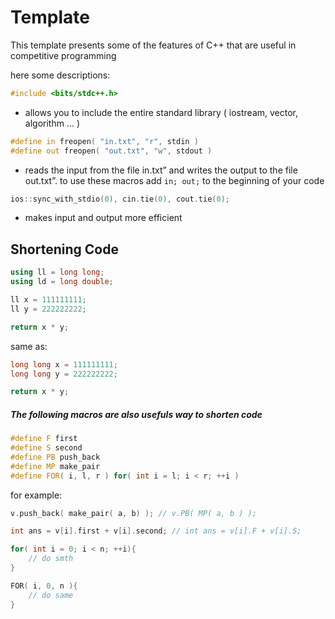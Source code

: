 # Template
This template presents some of the features of C++ that
are useful in competitive programming

here some descriptions:

```C++
#include <bits/stdc++.h>
```
- allows you to include the entire standard library ( iostream, vector, algorithm ... )

```C++
#define in freopen( "in.txt", "r", stdin )
#define out freopen( "out.txt", "w", stdout )
```
- reads the input from the file in.txt” and writes the
output to the file out.txt”. 
to use these macros add `in; out;` to the beginning of your code 

```C++
ios::sync_with_stdio(0), cin.tie(0), cout.tie(0);
```
- makes input and output more efficient


 ## Shortening Code

 ```C++
using ll = long long;
using ld = long double;

ll x = 111111111;
ll y = 222222222;

return x * y;
```
same as:
```C++
long long x = 111111111;
long long y = 222222222;

return x * y;
```


##### The following macros are also usefuls way to shorten code

```C++
#define F first
#define S second
#define PB push_back
#define MP make_pair
#define FOR( i, l, r ) for( int i = l; i < r; ++i )
```
for example:
```C++
v.push_back( make_pair( a, b) ); // v.PB( MP( a, b ) );

int ans = v[i].first + v[i].second; // int ans = v[i].F + v[i].S;

for( int i = 0; i < n; ++i){
    // do smth
}

FOR( i, 0, n ){
    // do same
}

```